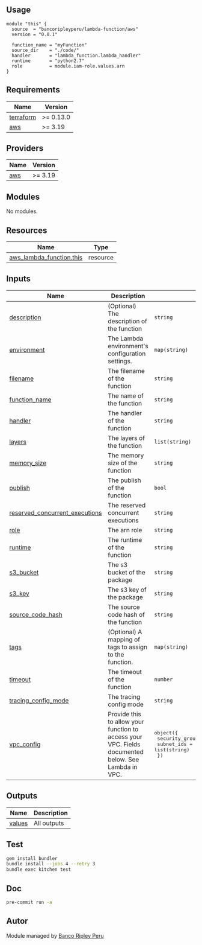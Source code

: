 ## Usage

```hcl
module "this" {
  source  = "bancoripleyperu/lambda-function/aws"
  version = "0.0.1"

  function_name = "myFunction"
  source_dir    = "./code/"
  handler       = "lambda_function.lambda_handler"
  runtime       = "python2.7"
  role          = module.iam-role.values.arn
}
```

<!-- BEGINNING OF PRE-COMMIT-TERRAFORM DOCS HOOK -->
## Requirements

| Name | Version |
|------|---------|
| <a name="requirement_terraform"></a> [terraform](#requirement\_terraform) | >= 0.13.0 |
| <a name="requirement_aws"></a> [aws](#requirement\_aws) | >= 3.19 |

## Providers

| Name | Version |
|------|---------|
| <a name="provider_aws"></a> [aws](#provider\_aws) | >= 3.19 |

## Modules

No modules.

## Resources

| Name | Type |
|------|------|
| [aws_lambda_function.this](https://registry.terraform.io/providers/hashicorp/aws/latest/docs/resources/lambda_function) | resource |

## Inputs

| Name | Description | Type | Default | Required |
|------|-------------|------|---------|:--------:|
| <a name="input_description"></a> [description](#input\_description) | (Optional) The description of the function | `string` | `null` | no |
| <a name="input_environment"></a> [environment](#input\_environment) | The Lambda environment's configuration settings. | `map(string)` | `null` | no |
| <a name="input_filename"></a> [filename](#input\_filename) | The filename of the function | `string` | `null` | no |
| <a name="input_function_name"></a> [function\_name](#input\_function\_name) | The name of the function | `string` | n/a | yes |
| <a name="input_handler"></a> [handler](#input\_handler) | The handler of the function | `string` | n/a | yes |
| <a name="input_layers"></a> [layers](#input\_layers) | The layers of the function | `list(string)` | `[]` | no |
| <a name="input_memory_size"></a> [memory\_size](#input\_memory\_size) | The memory size of the function | `string` | `"128"` | no |
| <a name="input_publish"></a> [publish](#input\_publish) | The publish of the function | `bool` | `false` | no |
| <a name="input_reserved_concurrent_executions"></a> [reserved\_concurrent\_executions](#input\_reserved\_concurrent\_executions) | The reserved concurrent executions | `string` | `null` | no |
| <a name="input_role"></a> [role](#input\_role) | The arn role | `string` | `null` | no |
| <a name="input_runtime"></a> [runtime](#input\_runtime) | The runtime of the function | `string` | n/a | yes |
| <a name="input_s3_bucket"></a> [s3\_bucket](#input\_s3\_bucket) | The s3 bucket of the package | `string` | `null` | no |
| <a name="input_s3_key"></a> [s3\_key](#input\_s3\_key) | The s3 key of the package | `string` | `null` | no |
| <a name="input_source_code_hash"></a> [source\_code\_hash](#input\_source\_code\_hash) | The source code hash of the function | `string` | `null` | no |
| <a name="input_tags"></a> [tags](#input\_tags) | (Optional) A mapping of tags to assign to the function. | `map(string)` | `{}` | no |
| <a name="input_timeout"></a> [timeout](#input\_timeout) | The timeout of the function | `number` | `3` | no |
| <a name="input_tracing_config_mode"></a> [tracing\_config\_mode](#input\_tracing\_config\_mode) | The tracing config mode | `string` | `"PassThrough"` | no |
| <a name="input_vpc_config"></a> [vpc\_config](#input\_vpc\_config) | Provide this to allow your function to access your VPC. Fields documented below. See Lambda in VPC. | <pre>object({<br>    security_group_ids = list(string)<br>    subnet_ids         = list(string)<br>  })</pre> | `null` | no |

## Outputs

| Name | Description |
|------|-------------|
| <a name="output_values"></a> [values](#output\_values) | All outputs |
<!-- END OF PRE-COMMIT-TERRAFORM DOCS HOOK -->

## Test

```sh
gem install bundler
bundle install --jobs 4 --retry 3
bundle exec kitchen test
```

## Doc

```sh
pre-commit run -a
```

## Autor
 
Module managed by [Banco Ripley Peru](https://ripley.com.pe)